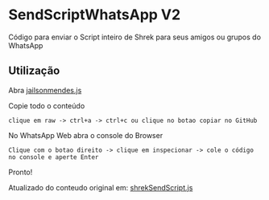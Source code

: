 # SendScriptWhatsApp V2 

Código para enviar o Script inteiro de Shrek para seus amigos ou grupos do WhatsApp

## Utilização

Abra [jailsonmendes.js](https://raw.githubusercontent.com/HeroRickyGAMES/SendScriptWhatsAppV2Jaaj/main/jailsonmendes.js)

Copie todo o conteúdo 

``clique em raw -> ctrl+a -> ctrl+c ou clique no botao copiar no GitHub``

No WhatsApp Web abra o console do Browser

``Clique com o botao direito -> clique em inspecionar -> cole o código no console e aperte Enter``

Pronto!

Atualizado do conteudo original em: [shrekSendScript.js](https://github.com/Matt-Fontes/SendScriptWhatsApp)
